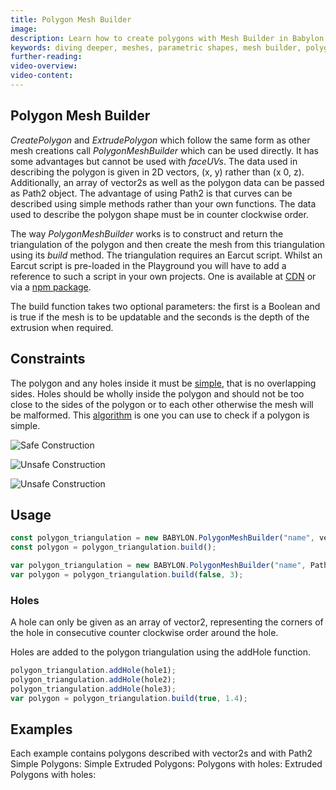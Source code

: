 ```yaml
---
title: Polygon Mesh Builder
image: 
description: Learn how to create polygons with Mesh Builder in Babylon.js.
keywords: diving deeper, meshes, parametric shapes, mesh builder, polygons
further-reading:
video-overview:
video-content:
---
```


## Polygon Mesh Builder
*CreatePolygon* and *ExtrudePolygon* which follow the same form as other mesh creations call *PolygonMeshBuilder* which can be used directly. It has some advantages but cannot be used with *faceUVs*. The data used in describing the polygon is given in 2D vectors, (x, y) rather than (x 0, z). Additionally, an array of vector2s as well as the polygon data can be passed as Path2 object. The advantage of using Path2 is that curves can be described using simple methods rather than your own functions. The data used to describe the polygon shape must be in counter clockwise order.

The way *PolygonMeshBuilder* works is to construct and return the triangulation of the polygon and then create the mesh from this triangulation using its *build* method. The triangulation requires an Earcut script. Whilst an Earcut script is pre-loaded in the Playground you will have to add a reference to such a script in your own projects. One is available at [CDN](https://unpkg.com/earcut@2.1.1/dist/earcut.min.js) or via a [npm package](https://github.com/mapbox/earcut#install).

The build function takes two optional parameters: the first is a Boolean and is true if the mesh is to be updatable and the seconds is the depth of the extrusion when required.


## Constraints
The polygon and any holes inside it must be [simple](https://en.wikipedia.org/wiki/Simple_polygon), that is no overlapping sides. Holes should be wholly inside the polygon and should not be too close to the sides of the polygon or to each other otherwise the mesh will be malformed. This [algorithm](http://geomalgorithms.com/a09-_intersect-3.html#Simple-Polygons) is one you can use to check if a polygon is simple.

![Safe Construction](/img/how_to/PolyMeshBuild/pmberr1.jpg)

![Unsafe Construction](/img/how_to/PolyMeshBuild/pmberr2.jpg)

![Unsafe Construction](/img/how_to/PolyMeshBuild/pmberr3.jpg)

## Usage
```javascript
const polygon_triangulation = new BABYLON.PolygonMeshBuilder("name", vector2 array, scene);
const polygon = polygon_triangulation.build();
```


```javascript
var polygon_triangulation = new BABYLON.PolygonMeshBuilder("name", Path2, scene);
var polygon = polygon_triangulation.build(false, 3);
```

### Holes
A hole can only be given as an array of vector2, representing the corners of the hole in consecutive counter clockwise order around the hole.

Holes are added to the polygon triangulation using the addHole function.

```javascript
polygon_triangulation.addHole(hole1);
polygon_triangulation.addHole(hole2);
polygon_triangulation.addHole(hole3);
var polygon = polygon_triangulation.build(true, 1.4);
```
## Examples
Each example contains polygons described with vector2s and with Path2
Simple Polygons: <Playground id="#2NJYI5" title="Simple Polygons" description="Example of creating simple polygons with Mesh Builder."/> 
Simple Extruded Polygons: <Playground id="#2NJYI5#1" title="Simple Extruded Polygons" description="Example of simple extruded polygons with Mesh Builder."/>
Polygons with holes: <Playground id="#2NJYI5#2" title="Polygons With Holes" description="Example of creating polygons with holes."/>
Extruded Polygons with holes: <Playground id="#2NJYI5#3" title="Extruded Polygons With Holes" description="Example of extruding polygons with holes."/>
